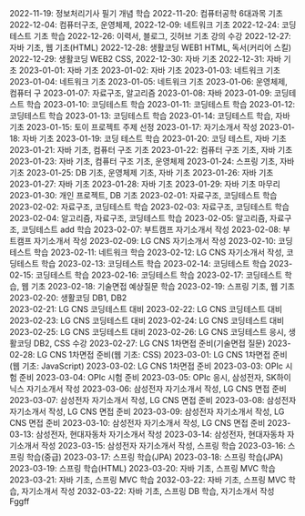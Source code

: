2022-11-19: 정보처리기사 필기 개념 학습
2022-11-20: 컴퓨터공학 6대과목 기초 
2022-12-04: 컴퓨터구조, 운영체제, 
2022-12-09: 네트워크 기초 
2022-12-24: 코딩테스트 기초 학습
2022-12-26: 이력서, 블로그, 깃허브 기초 강의 수강
2022-12-27: 자바 기초, 웹 기초(HTML)
2022-12-28: 생활코딩 WEB1 HTML, 독서(커리어 스킬)
2022-12-29: 생활코딩 WEB2 CSS, 
2022-12-30: 자바 기초
2022-12-31: 자바 기초
2023-01-01: 자바 기초
2023-01-02: 자바 기초
2023-01-03: 네트워크 기초
2023-01-04: 네트워크 기초
2023-01-05: 네트워크 기초
2023-01-06: 운영체제, 컴퓨터 구
2023-01-07: 자료구조, 알고리즘
2023-01-08: 자바 
2023-01-09: 코딩테스트 학습
2023-01-10: 코딩테스트 학습
2023-01-11: 코딩테스트 학습
2023-01-12: 코딩테스트 학습
2023-01-13: 코딩테스트 학습
2023-01-14: 코딩테스트 학습, 자바 기초
2023-01-15: 토이 프로젝트 주제 선정
2023-01-17: 자기소개서 작성
2023-01-18: 자바 기초
2023-01-19: 코딩 테스트 학습
2023-01-20: 코딩 테스트, 자바 기초
2023-01-21: 자바 기초, 컴퓨터 구조 기초 
2023-01-22: 컴퓨터 구조 기초, 자바 기초
2023-01-23: 자바 기초, 컴퓨터 구조 기초, 운영체제 
2023-01-24: 스프링 기초, 자바 기초
2023-01-25: DB 기초, 운영체제 기초, 자바 기초
2023-01-26: 자바 기초 
2023-01-27: 자바 기초
2023-01-28: 자바 기초
2023-01-29: 자바 기초 마무리
2023-01-30: 개인 프로젝트, DB 기초
2023-02-01: 자료구조, 코딩테스트 학습
2023-02-02: 자료구조, 코딩테스트 학습
2023-02-03: 자료구조, 코딩테스트 학습
2023-02-04: 알고리즘, 자료구조, 코딩테스트 학습
2023-02-05: 알고리즘, 자료구조, 코딩테스트 add 학습
2023-02-07: 부트캠프 자기소개서 작성
2023-02-08: 부트캠프 자기소개서 작성
2023-02-09: LG CNS 자기소개서 작성
2023-02-10: 코딩테스트 학습
2023-02-11: 네트워크 학습
2023-02-12: LG CNS 자기소개서 작성, 코딩테스트 학습
2023-02-13: 코딩테스트 학습
2023-02-14: 코딩테스트 학습
2023-02-15: 코딩테스트 학습
2023-02-16: 코딩테스트 학습
2023-02-17: 코딩테스트 학습, 웹 기초 
2023-02-18: 기술면접 예상질문 학습
2023-02-19: 스프링 기초, 웹 기초 
2023-02-20: 생활코딩 DB1, DB2  
2023-02-21: LG CNS 코딩테스트 대비
2023-02-22: LG CNS 코딩테스트 대비
2023-02-23: LG CNS 코딩테스트 대비
2023-02-24: LG CNS 코딩테스트 대비
2023-02-25: LG CNS 코딩테스트 대비
2023-02-26: LG CNS 코딩테스트 응시, 생활코딩 DB2, CSS 수강
2023-02-27: LG CNS 1차면접 준비(기술면접 질문)
2023-02-28: LG CNS 1차면접 준비(웹 기초: CSS)
2023-03-01: LG CNS 1차면접 준비(웹 기초: JavaScript)
2023-03-02: LG CNS 1차면접 준비
2023-03-03: OPIc 시험 준비
2023-03-04: OPIc 시험 준비
2023-03-05: OPIc 응시, 삼성전자, SK하이닉스 자기소개서 작성
2023-03-06: 삼성전자 자기소개서 작성, LG CNS 면접 준비
2023-03-07: 삼성전자 자기소개서 작성, LG CNS 면접 준비
2023-03-08: 삼성전자 자기소개서 작성, LG CNS 면접 준비
2023-03-09: 삼성전자 자기소개서 작성, LG CNS 면접 준비
2023-03-10: 삼성전자 자기소개서 작성, LG CNS 면접 준비
2023-03-13: 삼성전자, 현대자동차 자기소개서 작성
2023-03-14: 삼성전자, 현대자동차 자기소개서 작성
2023-03-15: 삼성전자 자기소개서 작성, 스프링 학습
2023-03-16: 스프링 학습(중급)
2023-03-17: 스프링 학습(JPA)
2023-03-18: 스프링 학습(JPA)
2023-03-19: 스프링 학습(HTML)
2023-03-20: 자바 기초, 스프링 MVC 학습
2023-03-21: 자바 기초, 스프링 MVC 학습
2032-03-22: 자바 기초, 스프링 MVC 학습, 자기소개서 작성
2032-03-22: 자바 기초, 스프링 DB 학습, 자기소개서 작성
Fggff
